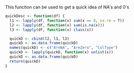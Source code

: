 This function can be used to get a quick idea of NA's and 0's
```r
quickDesc <- function(df) {
  l1 <- lapply(df, function(x) sum(x == 0, na.rm = T))
  l2 <- lapply(df, function(x) sum(is.na(x)))
  l3 <- lapply(df, function(x) class(x))

  quickD <- cbind(l2, l1, l3)
  quickD <- as.data.frame(quickD)
  names(quickD) <- c("AreNA", "AreZero", "ColType")
  quickD <- lapply(quickD, function(x) unlist(x))
  quickD <- as.data.frame(quickD)
  return(quickD)
}
```
